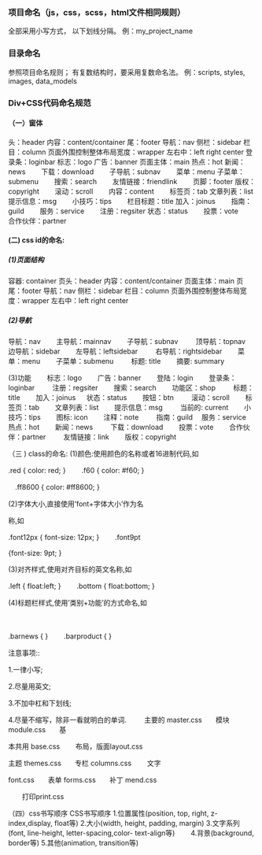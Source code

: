 ### 项目命名（js，css，scss，html文件相同规则）

全部采用小写方式， 以下划线分隔。
例：my_project_name



### 目录命名

参照项目命名规则；
有复数结构时，要采用复数命名法。
例：scripts, styles, images, data_models



### Div+CSS代码命名规范

#### （一）窗体

头：header
内容：content/container
尾：footer
导航：nav
侧栏：sidebar
栏目：column
页面外围控制整体布局宽度：wrapper
左右中：left right center
登录条：loginbar
标志：logo
广告：banner
页面主体：main
热点：hot
新闻：news　　
下载：download　　
子导航：subnav　　
菜单：menu
子菜单：submenu　　
搜索：search　　
友情链接：friendlink　　
页脚：footer
版权：copyright　　
滚动：scroll　　
内容：content　　
标签页：tab
文章列表：list　　
提示信息：msg　　
小技巧：tips　　
栏目标题：title
加入：joinus　　
指南：guild　　
服务：service　　
注册：regsiter
状态：status　　
投票：vote　　
合作伙伴：partner

#### (二) css  id的命名:

##### (1)页面结构

容器: container
页头：header
内容：content/container
页面主体：main
页尾：footer
导航：nav
侧栏：sidebar
栏目：column
页面外围控制整体布局宽度：wrapper
左右中：left right center

##### (2)导航

导航：nav　　
主导航：mainnav　　
子导航：subnav 　　
顶导航：topnav　　
边导航：sidebar　　
左导航：leftsidebar 　　
右导航：rightsidebar　　
菜单：menu　　
子菜单：submenu 　　
标题: title　　
摘要: summary

(3)功能　　
标志：logo　　
广告：banner　　
登陆：login　　
登录条：loginbar 　　
注册：regsiter　　
搜索：search　　
功能区：shop 　　
标题：title　　
加入：joinus 　
状态：status　　
按钮：btn 　　
滚动：scroll　　
标签页：tab　　
文章列表：list　　
提示信息：msg 　　
当前的: current　　
小技巧：tips　　
图标: icon　　
注释：note 　　
指南：guild　
服务：service　　
热点：hot　　
新闻：news 　　
下载：download　　
投票：vote　　
合作伙伴：partner 　　
友情链接：link　　
版权：copyright

（三 ) class的命名:
 (1)颜色:使用颜色的名称或者16进制代码,如　　

.red { color: red; } 　　.f60 { color: #f60; } 　

　.ff8600 { color: #ff8600; }

(2)字体大小,直接使用’font+字体大小’作为名

称,如　　

.font12px { font-size: 12px; } 　　.font9pt 

{font-size: 9pt; }

(3)对齐样式,使用对齐目标的英文名称,如　　

.left { float:left; } 　　.bottom { float:bottom; }

(4)标题栏样式,使用’类别+功能’的方式命名,如

　

.barnews { } 　　.barproduct { }

注意事项:: 　　

1.一律小写; 　　

2.尽量用英文; 　　

3.不加中杠和下划线; 　　

4.尽量不缩写，除非一看就明白的单词. 　
　主要的 master.css　　模块 module.css　　基

本共用 base.css 　　布局，版面layout.css　　

主题 themes.css　　专栏 columns.css 　　文字 

font.css　　表单 forms.css　　补丁 mend.css

　　打印print.css



（四）css书写顺序
CSS书写顺序
1.位置属性(position, top, right, z-index,display, float等)
2.大小(width, height, padding, margin)
3.文字系列(font, line-height, letter-spacing,color- text-align等)　　
4.背景(background, border等)
5.其他(animation, transition等)
